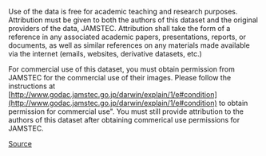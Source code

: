 Use of the data is free for academic teaching and research purposes. Attribution must be given to both the authors of this dataset and the original providers of the data, JAMSTEC.  Attribution shall take the form of a reference in any associated academic papers, presentations, reports, or documents, as well as similar references on any materials made available via the internet (emails, websites, derivative datasets, etc.)

For commercial use of this dataset, you must obtain permission from JAMSTEC for the commercial use of their images. Please follow the instructions at [http://www.godac.jamstec.go.jp/darwin/explain/1/e#condition](http://www.godac.jamstec.go.jp/darwin/explain/1/e#condition) to obtain permission for commercial use". You must still provide attribution to the authors of this dataset after obtaining commerical use permissions for JAMSTEC.

[Source](https://conservancy.umn.edu/bitstream/handle/11299/214865/LICENSE.txt?sequence=2&isAllowed=y)